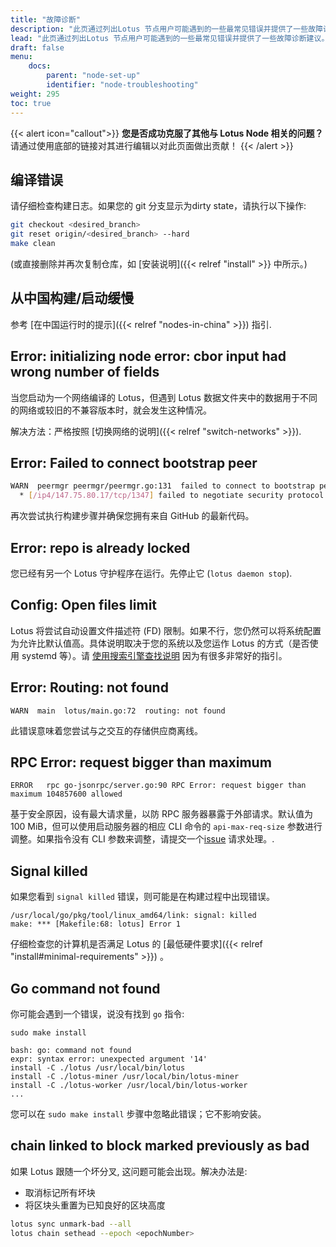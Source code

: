 ```yaml
---
title: "故障诊断"
description: "此页通过列出Lotus 节点用户可能遇到的一些最常见错误并提供了一些故障诊断建议。"
lead: "此页通过列出Lotus 节点用户可能遇到的一些最常见错误并提供了一些故障诊断建议。"
draft: false
menu:
    docs:
        parent: "node-set-up"
        identifier: "node-troubleshooting"
weight: 295
toc: true
---
```


{{< alert icon="callout">}}
**您是否成功克服了其他与 Lotus Node 相关的问题？** 请通过使用底部的链接对其进行编辑以对此页面做出贡献！
{{< /alert >}}

## 编译错误

请仔细检查构建日志。如果您的 git 分支显示为dirty state，请执行以下操作:

```sh
git checkout <desired_branch>
git reset origin/<desired_branch> --hard
make clean
```

(或直接删除并再次复制仓库，如 [安装说明]({{< relref "install" >}} 中所示。)

## 从中国构建/启动缓慢

参考 [在中国运行时的提示]({{< relref "nodes-in-china" >}}) 指引.

## Error: initializing node error: cbor input had wrong number of fields

当您启动为一个网络编译的 Lotus，但遇到 Lotus 数据文件夹中的数据用于不同的网络或较旧的不兼容版本时，就会发生这种情况。

解决方法：严格按照 [切换网络的说明]({{< relref "switch-networks" >}}).

## Error: Failed to connect bootstrap peer

```sh
WARN  peermgr peermgr/peermgr.go:131  failed to connect to bootstrap peer: failed to dial : all dials failed
  * [/ip4/147.75.80.17/tcp/1347] failed to negotiate security protocol: connected to wrong peer
```

再次尝试执行构建步骤并确保您拥有来自 GitHub 的最新代码。

## Error: repo is already locked

您已经有另一个 Lotus 守护程序在运行。先停止它 (`lotus daemon stop`).

## Config: Open files limit

Lotus 将尝试自动设置文件描述符 (FD) 限制。如果不行，您仍然可以将系统配置为允许比默认值高。具体说明取决于您的系统以及您运作 Lotus 的方式（是否使用 systemd 等）。请 [使用搜索引擎查找说明](https://duckduckgo.com/?q=increase+open+files+limit&t=ffab&ia=web) 因为有很多非常好的指引。

## Error: Routing: not found

```
WARN  main  lotus/main.go:72  routing: not found
```

此错误意味着您尝试与之交互的存储供应商离线。

## RPC Error: request bigger than maximum

```
ERROR	rpc	go-jsonrpc/server.go:90	RPC Error: request bigger than maximum 104857600 allowed
```

基于安全原因，设有最大请求量，以防 RPC 服务器暴露于外部请求。默认值为 100 MiB，但可以使用启动服务器的相应 CLI 命令的 `api-max-req-size` 参数进行调整。如果指令没有 CLI 参数来调整，请提交一个[issue](https://github.com/filecoin-project/lotus/issues/new?assignees=&labels=area/api&template=bug_report.md&title=Missing%20api-max-req-size%20option%20in%20Lotus%20command) 请求处理。.

## Signal killed

如果您看到 `signal killed` 错误，则可能是在构建过程中出现错误。

```shell
/usr/local/go/pkg/tool/linux_amd64/link: signal: killed
make: *** [Makefile:68: lotus] Error 1
```

仔细检查您的计算机是否满足 Lotus 的 [最低硬件要求]({{< relref "install#minimal-requirements" >}}) 。

## Go command not found

你可能会遇到一个错误，说没有找到 `go` 指令:

```shell with-output
sudo make install
```
```
bash: go: command not found
expr: syntax error: unexpected argument '14'
install -C ./lotus /usr/local/bin/lotus
install -C ./lotus-miner /usr/local/bin/lotus-miner
install -C ./lotus-worker /usr/local/bin/lotus-worker
...
```

您可以在 `sudo make install` 步骤中忽略此错误；它不影响安装。

## chain linked to block marked previously as bad

如果 Lotus 跟随一个坏分叉, 这问题可能会出现。解决办法是:

- 取消标记所有坏块
- 将区块头重置为已知良好的区块高度

```sh
lotus sync unmark-bad --all
lotus chain sethead --epoch <epochNumber>
```
